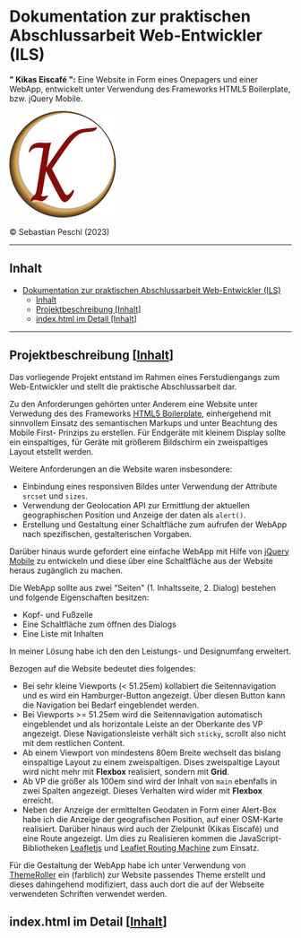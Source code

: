 # Dokumentation zur praktischen Abschlussarbeit Web-Entwickler (ILS)

**" Kikas Eiscafé ":** Eine Website in Form eines Onepagers und einer WebApp, entwickelt unter Verwendung des Frameworks HTML5 Boilerplate, bzw. jQuery Mobile.

![Kilas-Logo](./img/kikas_logo.png)

&copy; Sebastian Peschl (2023)

---

## Inhalt

- [Dokumentation zur praktischen Abschlussarbeit Web-Entwickler (ILS)](#dokumentation-zur-praktischen-abschlussarbeit-web-entwickler-ils)
  - [Inhalt](#inhalt)
  - [Projektbeschreibung \[Inhalt\]](#projektbeschreibung-inhalt)
  - [index.html im Detail \[Inhalt\]](#indexhtml-im-detail-inhalt)

---

## Projektbeschreibung [[Inhalt](#inhalt)]

Das vorliegende Projekt entstand im Rahmen eines Ferstudiengangs zum Web-Entwickler und stellt die praktische Abschlussarbeit dar.

Zu den Anforderungen gehörten unter Anderem eine Website unter Verwedung des des Frameworks [HTML5 Boilerplate](https://html5boilerplate.com/), einhergehend mit sinnvollem Einsatz des semantischen Markups und unter Beachtung des Mobile First- Prinzips zu erstellen. Für Endgeräte mit kleinem Display sollte ein einspaltiges, für Geräte mit größerem Bildschirm ein zweispaltiges Layout etstellt werden.

Weitere Anforderungen an die Website waren insbesondere:

- Einbindung eines responsiven Bildes unter Verwendung der Attribute `srcset` und `sizes`.
- Verwendung der Geolocation API zur Ermittlung der aktuellen geographischen Position und Anzeige der daten als `alert()`.
- Erstellung und Gestaltung einer Schaltfläche zum aufrufen der WebApp nach spezifischen, gestalterischen Vorgaben.

Darüber hinaus wurde gefordert eine einfache WebApp mit Hilfe von [jQuery Mobile](https://jquerymobile.com/) zu entwickeln und diese über eine Schaltfläche aus der Website heraus zugänglich zu machen.

Die WebApp sollte aus zwei "Seiten" (1. Inhaltsseite, 2. Dialog) bestehen und folgende Eigenschaften besitzen:

- Kopf- und Fußzeile
- Eine Schaltfläche zum öffnen des Dialogs
- Eine Liste mit Inhalten

In meiner Lösung habe ich den den Leistungs- und Designumfang erweitert.

Bezogen auf die Website bedeutet dies folgendes:

- Bei sehr kleine Viewports (< 51.25em) kollabiert die Seitennavigation und es wird ein Hamburger-Button angezeigt. Über diesen Button kann die Navigation bei Bedarf eingeblendet werden.
- Bei Viewports >= 51.25em wird die Seitennavigation automatisch eingeblendet und als horizontale Leiste an der Oberkante des VP angezeigt. Diese Navigationsleiste verhält sich `sticky`, scrollt also nicht mit dem restlichen Content.
- Ab einem Viewport von mindestens 80em Breite wechselt das bislang einspaltige Layout zu einem zweispaltigen. Dises zweispaltige Layout wird nicht mehr mit **Flexbox** realisiert, sondern mit **Grid**.
- Ab VP die größer als 100em sind wird der Inhalt von `main` ebenfalls in zwei Spalten angezeigt. Dieses Verhalten wird wider mit **Flexbox** erreicht.
- Neben der Anzeige der ermittelten Geodaten in Form einer Alert-Box habe ich die Anzeige der geografischen Position, auf einer OSM-Karte realisiert. Darüber hinaus wird auch der Zielpunkt (Kikas Eiscafé) und eine Route angezeigt. Um dies zu Realisieren kommen die JavaScript- Bibliotheken [Leafletjs](https://leafletjs.com/) und [Leaflet Routing Machine](https://www.liedman.net/leaflet-routing-machine/) zum Einsatz.

Für die Gestaltung der WebApp habe ich unter Verwendung von [ThemeRoller](https://themeroller.jquerymobile.com/) ein (farblich) zur Website passendes Theme erstellt und dieses dahingehend modifiziert, dass auch dort die auf der Webseite verwendeten Schriften verwendet werden.

## index.html im Detail [[Inhalt](#inhalt)]

